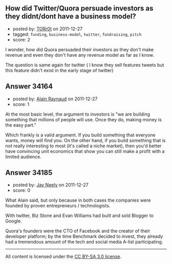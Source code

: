 ## How did Twitter/Quora persuade investors as they didnt/dont have a business model?

- posted by: [TORr0t](https://stackexchange.com/users/-1/9211-torr0t) on 2011-12-27
- tagged: `funding`, `business-model`, `twitter`, `fundraising`, `pitch`
- score: 2

I wonder, how did Quora persuaded their investors as they don't make revenue and even they don't have any revenue model as far as I know.

The question is same again for twitter ( I know they sell features tweets but this feature didn't exist in the early stage of twitter)


## Answer 34164

- posted by: [Alain Raynaud](https://stackexchange.com/users/-1/502-alain-raynaud) on 2011-12-27
- score: 1

At the most basic level, the argument to investors is "we are building something that millions of people will use. Once they do, making money is the easy part."

Which frankly is a valid argument. If you build something that everyone wants, money will find you. On the other hand, if you build something that is not really interesting to most (it's called a niche market), then you'd better have convincing unit economics that show you can still make a profit with a limited audience.


## Answer 34185

- posted by: [Jay Neely](https://stackexchange.com/users/-1/1801-jay-neely) on 2011-12-27
- score: 0

What Alain said, but only because in both cases the companies were founded by proven entrepreneurs / technologists. 

With twitter, Biz Stone and Evan Williams had built and sold Blogger to Google. 

Quora's founders were the CTO of Facebook and the creator of their developer platform; by the time Benchmark decided to invest, they already had a tremendous amount of the tech and social media A-list participating.



---

All content is licensed under the [CC BY-SA 3.0 license](https://creativecommons.org/licenses/by-sa/3.0/).
